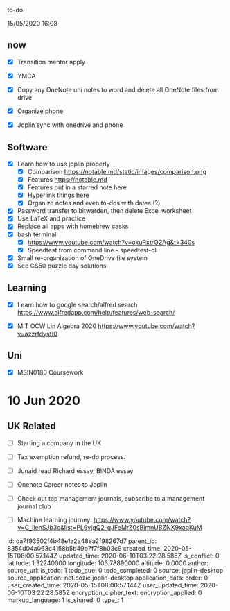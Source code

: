 to-do

15/05/2020 16:08
## now
- [x] Transition mentor apply
- [x] YMCA
- [x] Copy any OneNote uni notes to word and delete all OneNote files from drive
- [x] Organize phone 
- [x] Joplin sync with onedrive and phone


## Software
- [x] Learn how to use joplin properly
    - [x] Comparison https://notable.md/static/images/comparison.png
    - [x] Features https://notable.md
    - [x] Features put in a starred note here
    - [x] Hyperlink things here
    - [x] Organize notes and even to-dos with dates (?)
- [x] Password transfer to bitwarden, then delete Excel worksheet
- [x] Use LaTeX and practice
- [x] Replace all apps with homebrew casks
- [x] bash terminal 
  - [x] https://www.youtube.com/watch?v=oxuRxtrO2Ag&t=340s
  - [x] Speedtest from command line - speedtest-cli
- [x] Small re-organization of OneDrive file system
- [x] See CS50 puzzle day solutions

## Learning
- [x] Learn how to google search/alfred search https://www.alfredapp.com/help/features/web-search/

- [x] MIT OCW Lin Algebra 2020 https://www.youtube.com/watch?v=azzrfdysfI0

## Uni
- [x] MSIN0180 Coursework

# 10 Jun 2020

## UK Related
- [ ] Starting a company in the UK
- [ ] Tax exemption refund, re-do process.
- [ ] Junaid read Richard essay, BINDA essay
- [ ] Onenote Career notes to Joplin
- [ ] Check out top management journals, subscribe to a management journal club
- [ ] Machine learning journey: https://www.youtube.com/watch?v=C_lIenSJb3c&list=PL6vjgQ2-qJFeMrZ0sBjmnUBZNX9xaqKuM


id: da7f93502f4b48e1a2a48ea2f98267d7
parent_id: 8354d04a063c4158b5b49b7f7f8b03c9
created_time: 2020-05-15T08:00:57.144Z
updated_time: 2020-06-10T03:22:28.585Z
is_conflict: 0
latitude: 1.32240000
longitude: 103.78890000
altitude: 0.0000
author: 
source_url: 
is_todo: 1
todo_due: 0
todo_completed: 0
source: joplin-desktop
source_application: net.cozic.joplin-desktop
application_data: 
order: 0
user_created_time: 2020-05-15T08:00:57.144Z
user_updated_time: 2020-06-10T03:22:28.585Z
encryption_cipher_text: 
encryption_applied: 0
markup_language: 1
is_shared: 0
type_: 1